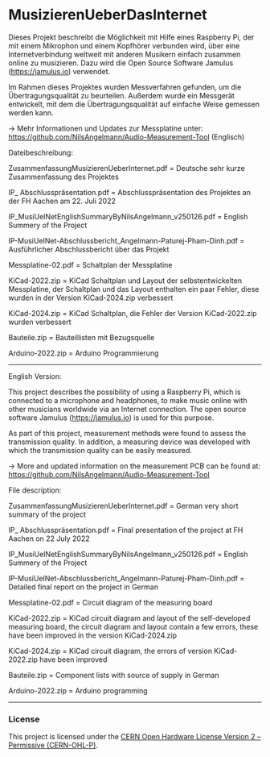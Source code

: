 # MusizierenUeberDasInternet
Dieses Projekt beschreibt die Möglichkeit mit Hilfe eines Raspberry Pi, der mit einem Mikrophon und einem Kopfhörer verbunden wird, über eine Internetverbindung weltweit mit anderen Musikern einfach zusammen online zu musizieren. Dazu wird die Open Source Software Jamulus (https://jamulus.io) verwendet. 

Im Rahmen dieses Projektes wurden Messverfahren gefunden, um die Übertragungsqualität zu beurteilen. Außerdem wurde ein Messgerät entwickelt, mit dem die Übertragungsqualität auf einfache Weise gemessen werden kann.

-> Mehr Informationen und Updates zur Messplatine unter: https://github.com/NilsAngelmann/Audio-Measurement-Tool (Englisch)

Dateibeschreibung:

ZusammenfassungMusizierenUeberInternet.pdf = Deutsche sehr kurze Zusammenfassung des Projektes

IP_ Abschlusspräsentation.pdf = Abschlusspräsentation des Projektes an der FH Aachen am 22. Juli 2022

IP_MusiUeINetEnglishSummaryByNilsAngelmann_v250126.pdf = English Summery of the Project

IP-MusiUeINet-Abschlussbericht_Angelmann-Paturej-Pham-Dinh.pdf = Ausführlicher Abschlussbericht über das Projekt

Messplatine-02.pdf = Schaltplan der Messplatine

KiCad-2022.zip = KiCad Schaltplan und Layout der selbstentwickelten Messplatine, der Schaltplan und das Layout enthalten ein paar Fehler, diese wurden in der Version KiCad-2024.zip verbessert

KiCad-2024.zip = KiCad Schaltplan, die Fehler der Version KiCad-2022.zip wurden verbessert

Bauteile.zip = Bauteillisten mit Bezugsquelle

Arduino-2022.zip = Arduino Programmierung

******************************************************************

English Version:

This project describes the possibility of using a Raspberry Pi, which is connected to a microphone and headphones, to make music online with other musicians worldwide via an Internet connection. The open source software Jamulus (https://jamulus.io)  is used for this purpose. 

As part of this project, measurement methods were found to assess the transmission quality. In addition, a measuring device was developed with which the transmission quality can be easily measured.

-> More and updated information on the measurement PCB can be found at: https://github.com/NilsAngelmann/Audio-Measurement-Tool

File description:

ZusammenfassungMusizierenUeberInternet.pdf = German very short summary of the project

IP_ Abschlusspräsentation.pdf = Final presentation of the project at FH Aachen on 22 July 2022

IP_MusiUeINetEnglishSummaryByNilsAngelmann_v250126.pdf = English Summery of the Project

IP-MusiUeINet-Abschlussbericht_Angelmann-Paturej-Pham-Dinh.pdf = Detailed final report on the project in German

Messplatine-02.pdf = Circuit diagram of the measuring board

KiCad-2022.zip = KiCad circuit diagram and layout of the self-developed measuring board, the circuit diagram and layout contain a few errors, these have been improved in the version KiCad-2024.zip

KiCad-2024.zip = KiCad circuit diagram, the errors of version KiCad-2022.zip have been improved

Bauteile.zip = Component lists with source of supply in German

Arduino-2022.zip = Arduino programming

---
### License
This project is licensed under the [CERN Open Hardware License Version 2 – Permissive (CERN-OHL-P)](https://cern-ohl.web.cern.ch/).

